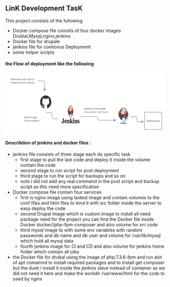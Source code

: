 ## LinK Development TasK
This project consists of the following 
- Docker compose file conisits of four docker images Drublal,Mysql,nginx,jenkins
- Docker file for drupale
- jenkins file for contionus Deployment 
- some helper scripts 
#### the Flow of deployment like the following  

![deployment flow](/flowdigram.jpg)

#### Describtion of jenkins and docker files :
- jenkins file consists of three stage each do specific task
  - first stage to pull the last code and deploy it inside the volume contain the code 
  - second stage to run script for post deployment 
  - third stage to run the script for backups and so on 
  - note i did not add any real command in the post script and backup script as this need more specification 
- Docker compose file contain four services
  - first is nginx image using lastest image and contain volumes to the conf files and html files to bind it 
     with src folder inside the server to easy deploy the code 
  - second Drupal image which is custom image to install all need package need for the project 
    you can find the Docker file inside Docker docker//php-fpm-composer and also volume for src code 
  - third mysql image to with some env variables with random passwords and db name and db user and volume 
    for /var/lib/mysql which hold all mysql data 
  - fourth jenkins image for CI and CD and also volume for jenkins home folder which contain all jobs 
- the Docker file for drubal using the image of php:7.3.6-fpm and run alot of apt comamnd to install required packages 
  and to install get composer but the dush i install it inside the jenkins slave instead of container as we did not need 
  it here and make the workdir /var/www/html for the code to used by nginx 
